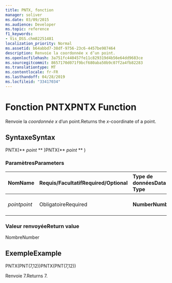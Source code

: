 ```yaml
---
title: PNTX, fonction
manager: soliver
ms.date: 03/09/2015
ms.audience: Developer
ms.topic: reference
f1_keywords:
- Vis_DSS.chm82251481
localization_priority: Normal
ms.assetid: b64abbd7-38df-9756-23c6-4457be987464
description: Renvoie la coordonnée x d’un point.
ms.openlocfilehash: 3a751fc440457fe11c829319d4b56e64dd9683ce
ms.sourcegitcommit: 8657170d071f9bcf680aba50b9c07f2a4fb82283
ms.translationtype: MT
ms.contentlocale: fr-FR
ms.lasthandoff: 04/28/2019
ms.locfileid: "33417034"
---
```

# <a name="pntx-function"></a><span data-ttu-id="e7805-103">Fonction PNTX</span><span class="sxs-lookup"><span data-stu-id="e7805-103">PNTX Function</span></span>

<span data-ttu-id="e7805-104">Renvoie la  _coordonnée x_ d’un point.</span><span class="sxs-lookup"><span data-stu-id="e7805-104">Returns the  _x_-coordinate of a point.</span></span>
  
## <a name="syntax"></a><span data-ttu-id="e7805-105">Syntaxe</span><span class="sxs-lookup"><span data-stu-id="e7805-105">Syntax</span></span>

<span data-ttu-id="e7805-106">PNTX(\*\* *point* \*\* )</span><span class="sxs-lookup"><span data-stu-id="e7805-106">PNTX(\*\* *point* \*\* )</span></span> 
  
### <a name="parameters"></a><span data-ttu-id="e7805-107">Paramètres</span><span class="sxs-lookup"><span data-stu-id="e7805-107">Parameters</span></span>

|<span data-ttu-id="e7805-108">**Nom**</span><span class="sxs-lookup"><span data-stu-id="e7805-108">**Name**</span></span>|<span data-ttu-id="e7805-109">**Requis/Facultatif**</span><span class="sxs-lookup"><span data-stu-id="e7805-109">**Required/Optional**</span></span>|<span data-ttu-id="e7805-110">**Type de données**</span><span class="sxs-lookup"><span data-stu-id="e7805-110">**Data Type**</span></span>|<span data-ttu-id="e7805-111">**Description**</span><span class="sxs-lookup"><span data-stu-id="e7805-111">**Description**</span></span>|
|:-----|:-----|:-----|:-----|
| <span data-ttu-id="e7805-112">_point_</span><span class="sxs-lookup"><span data-stu-id="e7805-112">_point_</span></span> <br/> |<span data-ttu-id="e7805-113">Obligatoire</span><span class="sxs-lookup"><span data-stu-id="e7805-113">Required</span></span>  <br/> |<span data-ttu-id="e7805-114">**Number**</span><span class="sxs-lookup"><span data-stu-id="e7805-114">**Number**</span></span> <br/> |<span data-ttu-id="e7805-115">Coordonnée  _x_ du point.</span><span class="sxs-lookup"><span data-stu-id="e7805-115">The  _x_-coordinate of the point.</span></span>  <br/> |
   
### <a name="return-value"></a><span data-ttu-id="e7805-116">Valeur renvoyée</span><span class="sxs-lookup"><span data-stu-id="e7805-116">Return value</span></span>

<span data-ttu-id="e7805-117">Nombre</span><span class="sxs-lookup"><span data-stu-id="e7805-117">Number</span></span>
  
## <a name="example"></a><span data-ttu-id="e7805-118">Exemple</span><span class="sxs-lookup"><span data-stu-id="e7805-118">Example</span></span>

<span data-ttu-id="e7805-119">PNTX(PNT(7,12))</span><span class="sxs-lookup"><span data-stu-id="e7805-119">PNTX(PNT(7,12))</span></span> 
  
<span data-ttu-id="e7805-120">Renvoie 7.</span><span class="sxs-lookup"><span data-stu-id="e7805-120">Returns 7.</span></span> 
  

